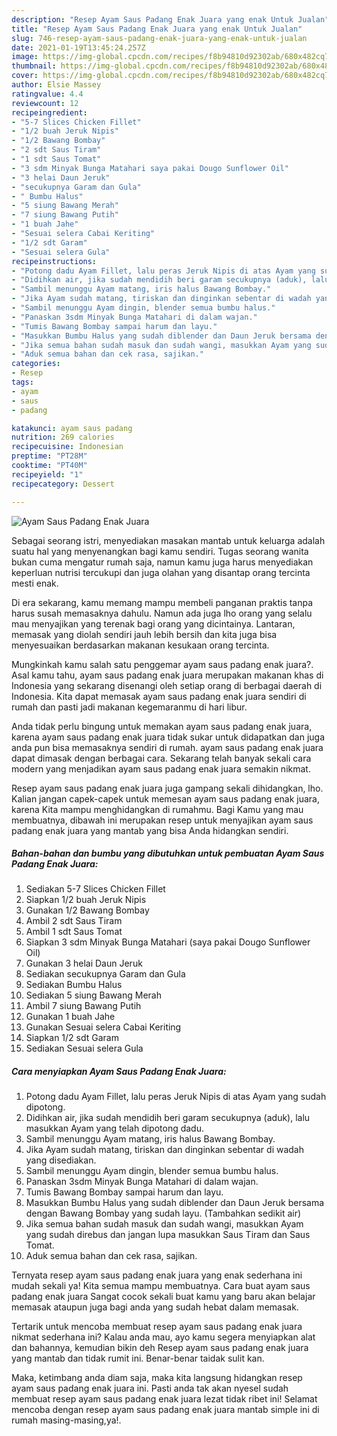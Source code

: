 ```yaml
---
description: "Resep Ayam Saus Padang Enak Juara yang enak Untuk Jualan"
title: "Resep Ayam Saus Padang Enak Juara yang enak Untuk Jualan"
slug: 746-resep-ayam-saus-padang-enak-juara-yang-enak-untuk-jualan
date: 2021-01-19T13:45:24.257Z
image: https://img-global.cpcdn.com/recipes/f8b94810d92302ab/680x482cq70/ayam-saus-padang-enak-juara-foto-resep-utama.jpg
thumbnail: https://img-global.cpcdn.com/recipes/f8b94810d92302ab/680x482cq70/ayam-saus-padang-enak-juara-foto-resep-utama.jpg
cover: https://img-global.cpcdn.com/recipes/f8b94810d92302ab/680x482cq70/ayam-saus-padang-enak-juara-foto-resep-utama.jpg
author: Elsie Massey
ratingvalue: 4.4
reviewcount: 12
recipeingredient:
- "5-7 Slices Chicken Fillet"
- "1/2 buah Jeruk Nipis"
- "1/2 Bawang Bombay"
- "2 sdt Saus Tiram"
- "1 sdt Saus Tomat"
- "3 sdm Minyak Bunga Matahari saya pakai Dougo Sunflower Oil"
- "3 helai Daun Jeruk"
- "secukupnya Garam dan Gula"
- " Bumbu Halus"
- "5 siung Bawang Merah"
- "7 siung Bawang Putih"
- "1 buah Jahe"
- "Sesuai selera Cabai Keriting"
- "1/2 sdt Garam"
- "Sesuai selera Gula"
recipeinstructions:
- "Potong dadu Ayam Fillet, lalu peras Jeruk Nipis di atas Ayam yang sudah dipotong."
- "Didihkan air, jika sudah mendidih beri garam secukupnya (aduk), lalu masukkan Ayam yang telah dipotong dadu."
- "Sambil menunggu Ayam matang, iris halus Bawang Bombay."
- "Jika Ayam sudah matang, tiriskan dan dinginkan sebentar di wadah yang disediakan."
- "Sambil menunggu Ayam dingin, blender semua bumbu halus."
- "Panaskan 3sdm Minyak Bunga Matahari di dalam wajan."
- "Tumis Bawang Bombay sampai harum dan layu."
- "Masukkan Bumbu Halus yang sudah diblender dan Daun Jeruk bersama dengan Bawang Bombay yang sudah layu. (Tambahkan sedikit air)"
- "Jika semua bahan sudah masuk dan sudah wangi, masukkan Ayam yang sudah direbus dan jangan lupa masukkan Saus Tiram dan Saus Tomat."
- "Aduk semua bahan dan cek rasa, sajikan."
categories:
- Resep
tags:
- ayam
- saus
- padang

katakunci: ayam saus padang 
nutrition: 269 calories
recipecuisine: Indonesian
preptime: "PT28M"
cooktime: "PT40M"
recipeyield: "1"
recipecategory: Dessert

---
```



![Ayam Saus Padang Enak Juara](https://img-global.cpcdn.com/recipes/f8b94810d92302ab/680x482cq70/ayam-saus-padang-enak-juara-foto-resep-utama.jpg)

Sebagai seorang istri, menyediakan masakan mantab untuk keluarga adalah suatu hal yang menyenangkan bagi kamu sendiri. Tugas seorang  wanita bukan cuma mengatur rumah saja, namun kamu juga harus menyediakan keperluan nutrisi tercukupi dan juga olahan yang disantap orang tercinta mesti enak.

Di era  sekarang, kamu memang mampu membeli panganan praktis tanpa harus susah memasaknya dahulu. Namun ada juga lho orang yang selalu mau menyajikan yang terenak bagi orang yang dicintainya. Lantaran, memasak yang diolah sendiri jauh lebih bersih dan kita juga bisa menyesuaikan berdasarkan makanan kesukaan orang tercinta. 



Mungkinkah kamu salah satu penggemar ayam saus padang enak juara?. Asal kamu tahu, ayam saus padang enak juara merupakan makanan khas di Indonesia yang sekarang disenangi oleh setiap orang di berbagai daerah di Indonesia. Kita dapat memasak ayam saus padang enak juara sendiri di rumah dan pasti jadi makanan kegemaranmu di hari libur.

Anda tidak perlu bingung untuk memakan ayam saus padang enak juara, karena ayam saus padang enak juara tidak sukar untuk didapatkan dan juga anda pun bisa memasaknya sendiri di rumah. ayam saus padang enak juara dapat dimasak dengan berbagai cara. Sekarang telah banyak sekali cara modern yang menjadikan ayam saus padang enak juara semakin nikmat.

Resep ayam saus padang enak juara juga gampang sekali dihidangkan, lho. Kalian jangan capek-capek untuk memesan ayam saus padang enak juara, karena Kita mampu menghidangkan di rumahmu. Bagi Kamu yang mau membuatnya, dibawah ini merupakan resep untuk menyajikan ayam saus padang enak juara yang mantab yang bisa Anda hidangkan sendiri.

<!--inarticleads1-->

##### Bahan-bahan dan bumbu yang dibutuhkan untuk pembuatan Ayam Saus Padang Enak Juara:

1. Sediakan 5-7 Slices Chicken Fillet
1. Siapkan 1/2 buah Jeruk Nipis
1. Gunakan 1/2 Bawang Bombay
1. Ambil 2 sdt Saus Tiram
1. Ambil 1 sdt Saus Tomat
1. Siapkan 3 sdm Minyak Bunga Matahari (saya pakai Dougo Sunflower Oil)
1. Gunakan 3 helai Daun Jeruk
1. Sediakan secukupnya Garam dan Gula
1. Sediakan  Bumbu Halus
1. Sediakan 5 siung Bawang Merah
1. Ambil 7 siung Bawang Putih
1. Gunakan 1 buah Jahe
1. Gunakan Sesuai selera Cabai Keriting
1. Siapkan 1/2 sdt Garam
1. Sediakan Sesuai selera Gula




<!--inarticleads2-->

##### Cara menyiapkan Ayam Saus Padang Enak Juara:

1. Potong dadu Ayam Fillet, lalu peras Jeruk Nipis di atas Ayam yang sudah dipotong.
1. Didihkan air, jika sudah mendidih beri garam secukupnya (aduk), lalu masukkan Ayam yang telah dipotong dadu.
1. Sambil menunggu Ayam matang, iris halus Bawang Bombay.
1. Jika Ayam sudah matang, tiriskan dan dinginkan sebentar di wadah yang disediakan.
1. Sambil menunggu Ayam dingin, blender semua bumbu halus.
1. Panaskan 3sdm Minyak Bunga Matahari di dalam wajan.
1. Tumis Bawang Bombay sampai harum dan layu.
1. Masukkan Bumbu Halus yang sudah diblender dan Daun Jeruk bersama dengan Bawang Bombay yang sudah layu. (Tambahkan sedikit air)
1. Jika semua bahan sudah masuk dan sudah wangi, masukkan Ayam yang sudah direbus dan jangan lupa masukkan Saus Tiram dan Saus Tomat.
1. Aduk semua bahan dan cek rasa, sajikan.




Ternyata resep ayam saus padang enak juara yang enak sederhana ini mudah sekali ya! Kita semua mampu membuatnya. Cara buat ayam saus padang enak juara Sangat cocok sekali buat kamu yang baru akan belajar memasak ataupun juga bagi anda yang sudah hebat dalam memasak.

Tertarik untuk mencoba membuat resep ayam saus padang enak juara nikmat sederhana ini? Kalau anda mau, ayo kamu segera menyiapkan alat dan bahannya, kemudian bikin deh Resep ayam saus padang enak juara yang mantab dan tidak rumit ini. Benar-benar taidak sulit kan. 

Maka, ketimbang anda diam saja, maka kita langsung hidangkan resep ayam saus padang enak juara ini. Pasti anda tak akan nyesel sudah membuat resep ayam saus padang enak juara lezat tidak ribet ini! Selamat mencoba dengan resep ayam saus padang enak juara mantab simple ini di rumah masing-masing,ya!.


